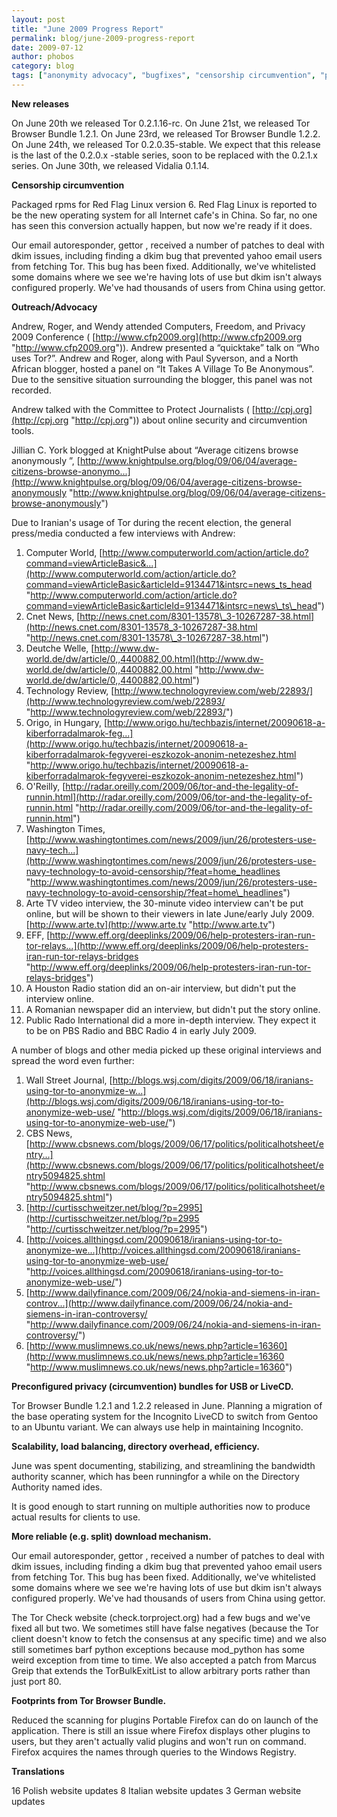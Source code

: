 ```yaml
---
layout: post
title: "June 2009 Progress Report"
permalink: blog/june-2009-progress-report
date: 2009-07-12
author: phobos
category: blog
tags: ["anonymity advocacy", "bugfixes", "censorship circumvention", "progress report", "releases"]
---
```


 **New releases**

On June 20th we released Tor 0.2.1.16-rc.
On June 21st, we released Tor Browser Bundle 1.2.1.
On June 23rd, we released Tor Browser Bundle 1.2.2.
On June 24th, we released Tor 0.2.0.35-stable. We expect that this release is the last of the 0.2.0.x -stable series, soon to be replaced with the 0.2.1.x series.
On June 30th, we released Vidalia 0.1.14.

**Censorship circumvention**

Packaged rpms for Red Flag Linux version 6. Red Flag Linux is reported to be the new operating system for all Internet cafe's in China. So far, no one has seen this conversion actually happen, but now we're ready if it does.

Our email autoresponder, gettor , received a number of patches to deal with dkim issues, including finding a dkim bug that prevented yahoo email users from fetching Tor. This bug has been fixed. Additionally, we've whitelisted some domains where we
see we're having lots of use but dkim isn't always configured properly. We've had thousands of users from China using gettor.

**Outreach/Advocacy**

Andrew, Roger, and Wendy attended Computers, Freedom, and Privacy 2009 Conference ( [http://www.cfp2009.org](http://www.cfp2009.org "http://www.cfp2009.org")). Andrew presented a “quicktake” talk on “Who uses Tor?”. Andrew and Roger, along with Paul Syverson, and a North African blogger, hosted a panel on “It Takes A Village To Be Anonymous”. Due to the sensitive situation surrounding the blogger, this panel was not recorded.

Andrew talked with the Committee to Protect Journalists ( [http://cpj.org](http://cpj.org "http://cpj.org")) about online security and circumvention tools.

Jillian C. York blogged at KnightPulse about “Average citizens browse anonymously
”, [http://www.knightpulse.org/blog/09/06/04/average-citizens-browse-anonymo...](http://www.knightpulse.org/blog/09/06/04/average-citizens-browse-anonymously "http://www.knightpulse.org/blog/09/06/04/average-citizens-browse-anonymously")

Due to Iranian's usage of Tor during the recent election, the general press/media conducted a few interviews with Andrew:

1. Computer World, [http://www.computerworld.com/action/article.do?command=viewArticleBasic&...](http://www.computerworld.com/action/article.do?command=viewArticleBasic&articleId=9134471&intsrc=news_ts_head "http://www.computerworld.com/action/article.do?command=viewArticleBasic&articleId=9134471&intsrc=news\_ts\_head")
2. Cnet News, [http://news.cnet.com/8301-13578\_3-10267287-38.html](http://news.cnet.com/8301-13578_3-10267287-38.html "http://news.cnet.com/8301-13578\_3-10267287-38.html")
3. Deutche Welle, [http://www.dw-world.de/dw/article/0,,4400882,00.html](http://www.dw-world.de/dw/article/0,,4400882,00.html "http://www.dw-world.de/dw/article/0,,4400882,00.html")
4. Technology Review, [http://www.technologyreview.com/web/22893/](http://www.technologyreview.com/web/22893/ "http://www.technologyreview.com/web/22893/")
5. Origo, in Hungary, [http://www.origo.hu/techbazis/internet/20090618-a-kiberforradalmarok-feg...](http://www.origo.hu/techbazis/internet/20090618-a-kiberforradalmarok-fegyverei-eszkozok-anonim-netezeshez.html "http://www.origo.hu/techbazis/internet/20090618-a-kiberforradalmarok-fegyverei-eszkozok-anonim-netezeshez.html")
6. O'Reilly, [http://radar.oreilly.com/2009/06/tor-and-the-legality-of-runnin.html](http://radar.oreilly.com/2009/06/tor-and-the-legality-of-runnin.html "http://radar.oreilly.com/2009/06/tor-and-the-legality-of-runnin.html")
7. Washington Times, [http://www.washingtontimes.com/news/2009/jun/26/protesters-use-navy-tech...](http://www.washingtontimes.com/news/2009/jun/26/protesters-use-navy-technology-to-avoid-censorship/?feat=home_headlines "http://www.washingtontimes.com/news/2009/jun/26/protesters-use-navy-technology-to-avoid-censorship/?feat=home\_headlines")
8. Arte TV video interview, the 30-minute video interview can't be put online, but will be shown to their viewers in late June/early July 2009. [http://www.arte.tv](http://www.arte.tv "http://www.arte.tv")
9. EFF, [http://www.eff.org/deeplinks/2009/06/help-protesters-iran-run-tor-relays...](http://www.eff.org/deeplinks/2009/06/help-protesters-iran-run-tor-relays-bridges "http://www.eff.org/deeplinks/2009/06/help-protesters-iran-run-tor-relays-bridges")
10. A Houston Radio station did an on-air interview, but didn't put the interview online.
11. A Romanian newspaper did an interview, but didn't put the story online.
12. Public Rado International did a more in-depth interview. They expect it to be on PBS Radio and BBC Radio 4 in early July 2009.

A number of blogs and other media picked up these original interviews and spread the word even further:

1. Wall Street Journal, [http://blogs.wsj.com/digits/2009/06/18/iranians-using-tor-to-anonymize-w...](http://blogs.wsj.com/digits/2009/06/18/iranians-using-tor-to-anonymize-web-use/ "http://blogs.wsj.com/digits/2009/06/18/iranians-using-tor-to-anonymize-web-use/")
2. CBS News, [http://www.cbsnews.com/blogs/2009/06/17/politics/politicalhotsheet/entry...](http://www.cbsnews.com/blogs/2009/06/17/politics/politicalhotsheet/entry5094825.shtml "http://www.cbsnews.com/blogs/2009/06/17/politics/politicalhotsheet/entry5094825.shtml")
3. [http://curtisschweitzer.net/blog/?p=2995](http://curtisschweitzer.net/blog/?p=2995 "http://curtisschweitzer.net/blog/?p=2995")
4. [http://voices.allthingsd.com/20090618/iranians-using-tor-to-anonymize-we...](http://voices.allthingsd.com/20090618/iranians-using-tor-to-anonymize-web-use/ "http://voices.allthingsd.com/20090618/iranians-using-tor-to-anonymize-web-use/")
5. [http://www.dailyfinance.com/2009/06/24/nokia-and-siemens-in-iran-controv...](http://www.dailyfinance.com/2009/06/24/nokia-and-siemens-in-iran-controversy/ "http://www.dailyfinance.com/2009/06/24/nokia-and-siemens-in-iran-controversy/")
6. [http://www.muslimnews.co.uk/news/news.php?article=16360](http://www.muslimnews.co.uk/news/news.php?article=16360 "http://www.muslimnews.co.uk/news/news.php?article=16360")

**Preconfigured privacy (circumvention) bundles for USB or LiveCD.**

Tor Browser Bundle 1.2.1 and 1.2.2 released in June. Planning a migration of the base operating system for the Incognito LiveCD to switch from Gentoo to an Ubuntu variant. We can always use help in maintaining Incognito.

**Scalability, load balancing, directory overhead, efficiency.**

June was spent documenting, stabilizing, and streamlining the bandwidth authority scanner, which has been runningfor a while on the Directory Authority named ides.

It is good enough to start running on multiple authorities now to produce actual results for clients to use.

**More reliable (e.g. split) download mechanism.**

Our email autoresponder, gettor , received a number of patches to deal with dkim issues, including finding a dkim bug that prevented yahoo email users from fetching Tor. This bug
has been fixed. Additionally, we've whitelisted some domains where we see we're having lots of use but dkim isn't always configured properly. We've had thousands of users from China using gettor.

The Tor Check website (check.torproject.org) had a few bugs and we've fixed all but two. We sometimes still have false negatives (because the Tor client doesn't know to fetch the consensus at any specific time) and we also still sometimes barf python exceptions because mod\_python has some weird exception from time to time. We also accepted a patch from Marcus Greip that extends the TorBulkExitList to allow arbitrary ports rather than just port 80.

**Footprints from Tor Browser Bundle.**

Reduced the scanning for plugins Portable Firefox can do on launch of the application. There is still an issue where Firefox displays other plugins to users, but they aren't actually valid plugins and won't run on command. Firefox acquires the names through queries to the Windows Registry.

**Translations**

16 Polish website updates
8 Italian website updates
3 German website updates

